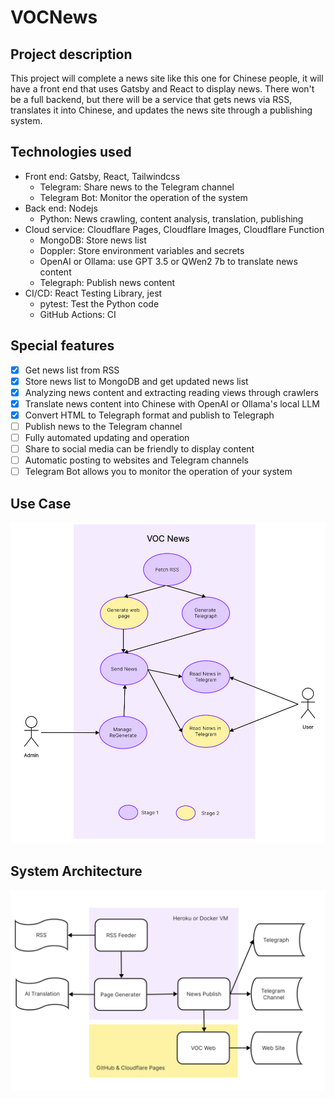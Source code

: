 # VOCNews

## Project description

This project will complete a news site like this one for Chinese people, it will have a front end that uses Gatsby and React to display news. There won't be a full backend, but there will be a service that gets news via RSS, translates it into Chinese, and updates the news site through a publishing system.

## Technologies used

- Front end: Gatsby, React, Tailwindcss
  - Telegram: Share news to the Telegram channel
  - Telegram Bot: Monitor the operation of the system
- Back end: Nodejs
  - Python: News crawling, content analysis, translation, publishing
- Cloud service: Cloudflare Pages, Cloudflare Images, Cloudflare Function
  - MongoDB: Store news list
  - Doppler: Store environment variables and secrets
  - OpenAI or Ollama: use GPT 3.5 or QWen2 7b to translate news content
  - Telegraph: Publish news content
- CI/CD: React Testing Library, jest
  - pytest: Test the Python code 
  - GitHub Actions: CI

## Special features

- [x] Get news list from RSS
- [x] Store news list to MongoDB and get updated news list
- [x] Analyzing news content and extracting reading views through crawlers
- [x] Translate news content into Chinese with OpenAI or Ollama's local LLM
- [x] Convert HTML to Telegraph format and publish to Telegraph
- [ ] Publish news to the Telegram channel
- [ ] Fully automated updating and operation
- [ ] Share to social media can be friendly to display content
- [ ] Automatic posting to websites and Telegram channels
- [ ] Telegram Bot allows you to monitor the operation of your system

## Use Case

![UseCase](imgs/usecase.png)

## System Architecture

![SystemArchitecture](imgs/systemarchitecture.png)